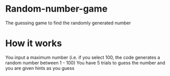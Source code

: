# Random-number-game
The guessing game to find the randomly generated number
# How it works 
You input a maximum number (i.e. if you select 100, the code generates a random number between 1 - 100)
You have 5 trials to guess the number and you are given hints as you guess 
